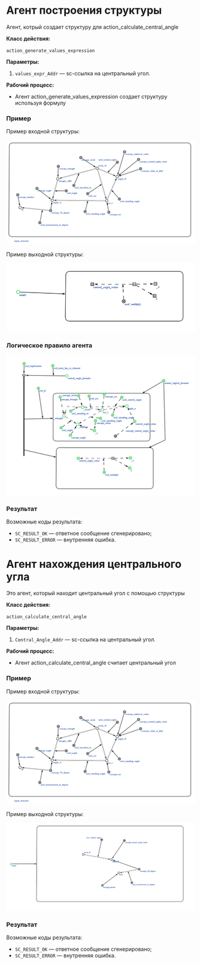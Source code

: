 # Агент построения структуры

Агент, котрый создает структуру для action_calculate_central_angle

**Класс действия:**

`action_generate_values_expression`

**Параметры:**

1. `values_expr_Addr` — sc-ссылка на центральный угол.

**Рабочий процесс:**

* Агент action_generate_values_expression создает структуру используя формулу
### Пример

Пример входной структуры:

<img src="../imgs/7.png"></img>

Пример выходной структуры:

<img src="../imgs/18.png"></img>

### Логическое правило агента
<img src="../imgs/5.png"></img>

### Результат

Возможные коды результата:
 
* `SC_RESULT_OK` — ответное сообщение сгенерировано;
* `SC_RESULT_ERROR` — внутренняя ошибка.

# Агент нахождения центрального угла

Это агент, который находит центральный угол с помощью структуры

**Класс действия:**

`action_calculate_central_angle`

**Параметры:**

1. `Central_Angle_Addr` — sc-ссылка на центральный угол.

**Рабочий процесс:**

* Агент action_calculate_central_angle считает центральный угол
### Пример

Пример входной структуры:

<img src="../imgs/7.png"></img>

Пример выходной структуры:

<img src="../imgs/15.png"></img>


### Результат

Возможные коды результата:
 
* `SC_RESULT_OK` — ответное сообщение сгенерировано;
* `SC_RESULT_ERROR` — внутренняя ошибка.
